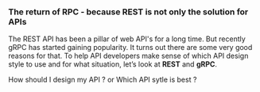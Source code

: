 ### The return of RPC -  because REST is not only the solution for APIs

The REST API has been a pillar of web API's for a long time. But recently gRPC has started gaining popularity. It turns out there are some very good reasons for that. To help API developers make sense of which API design style to use and for what situation, let’s look at **REST** and **gRPC**.


How should I design my API ? or Which API sytle is best ?

<!--stackedit_data:
eyJoaXN0b3J5IjpbLTQ4MzI1NTY5NiwzMDg3MzA1MzksLTEzND
IyMzIxOCw4MTkxNTUxODAsLTE2ODU5NDQ1MTIsODQxNzE4NjIy
LDYxNDYwMTU4OCwxNjk1NDc1OTMxLC0xNjYyNjQ5ODc4LDQ1OD
g5NDI3NiwtMTgxNjA1NzY5NywtNTMyMDIzNDM4LC0zMDkxMjMw
NTYsNDQzMDQ0NTY1LC0yNTI1OTcwMTZdfQ==
-->